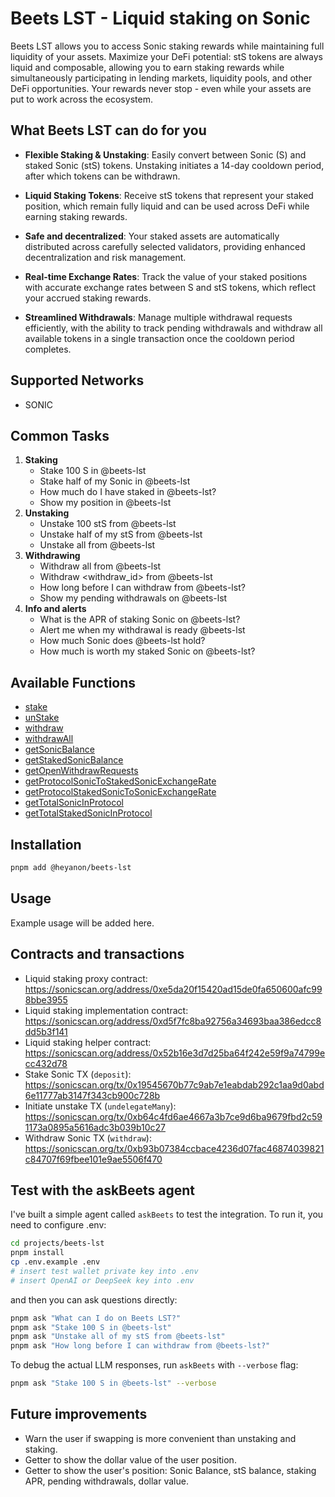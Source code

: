 # Beets LST - Liquid staking on Sonic

Beets LST allows you to access Sonic staking rewards while maintaining full liquidity of your assets. Maximize your DeFi potential: stS tokens are always liquid and composable, allowing you to earn staking rewards while simultaneously participating in lending markets, liquidity pools, and other DeFi opportunities. Your rewards never stop - even while your assets are put to work across the ecosystem.

## What Beets LST can do for you

- **Flexible Staking & Unstaking**: Easily convert between Sonic (S) and staked Sonic (stS) tokens. Unstaking initiates a 14-day cooldown period, after which tokens can be withdrawn.

- **Liquid Staking Tokens**: Receive stS tokens that represent your staked position, which remain fully liquid and can be used across DeFi while earning staking rewards.

- **Safe and decentralized**: Your staked assets are automatically distributed across carefully selected validators, providing enhanced decentralization and risk management.

- **Real-time Exchange Rates**: Track the value of your staked positions with accurate exchange rates between S and stS tokens, which reflect your accrued staking rewards.

- **Streamlined Withdrawals**: Manage multiple withdrawal requests efficiently, with the ability to track pending withdrawals and withdraw all available tokens in a single transaction once the cooldown period completes.

## Supported Networks

- SONIC

## Common Tasks

1. **Staking**
    - Stake 100 S in @beets-lst
    - Stake half of my Sonic in @beets-lst
    - How much do I have staked in @beets-lst?
    - Show my position in @beets-lst
1. **Unstaking**
    - Unstake 100 stS from @beets-lst
    - Unstake half of my stS from @beets-lst
    - Unstake all from @beets-lst
1. **Withdrawing**
    - Withdraw all from @beets-lst
    - Withdraw <withdraw_id> from @beets-lst
    - How long before I can withdraw from @beets-lst?
    - Show my pending withdrawals on @beets-lst
1. **Info and alerts**
    - What is the APR of staking Sonic on @beets-lst?
    - Alert me when my withdrawal is ready @beets-lst
    - How much Sonic does @beets-lst hold?
    - How much is worth my staked Sonic on @beets-lst?

## Available Functions

- [stake](functions/stake.ts)
- [unStake](functions/unStake.ts)
- [withdraw](functions/withdraw.ts)
- [withdrawAll](functions/withdrawAll.ts)
- [getSonicBalance](functions/getSonicBalance.ts)
- [getStakedSonicBalance](functions/getStakedSonicBalance.ts)
- [getOpenWithdrawRequests](functions/getOpenWithdrawRequests.ts)
- [getProtocolSonicToStakedSonicExchangeRate](functions/getProtocolSonicToStakedSonicExchangeRate.ts)
- [getProtocolStakedSonicToSonicExchangeRate](functions/getProtocolStakedSonicToSonicExchangeRate.ts)
- [getTotalSonicInProtocol](functions/getTotalSonicInProtocol.ts)
- [getTotalStakedSonicInProtocol](functions/getTotalStakedSonicInProtocol.ts)

## Installation

```bash
pnpm add @heyanon/beets-lst
```

## Usage

Example usage will be added here.

## Contracts and transactions

- Liquid staking proxy contract: https://sonicscan.org/address/0xe5da20f15420ad15de0fa650600afc998bbe3955
- Liquid staking implementation contract: https://sonicscan.org/address/0xd5f7fc8ba92756a34693baa386edcc8dd5b3f141
- Liquid staking helper contract: https://sonicscan.org/address/0x52b16e3d7d25ba64f242e59f9a74799ecc432d78
- Stake Sonic TX (`deposit`): https://sonicscan.org/tx/0x19545670b77c9ab7e1eabdab292c1aa9d0abd6e11777ab3147f343cb900c728b
- Initiate unstake TX (`undelegateMany`): https://sonicscan.org/tx/0xb64c4fd6ae4667a3b7ce9d6ba9679fbd2c591173a0895a5616adc3b039b10c27
- Withdraw Sonic TX (`withdraw`): https://sonicscan.org/tx/0xb93b07384ccbace4236d07fac46874039821c84707f69fbee101e9ae5506f470

## Test with the askBeets agent

I've built a simple agent called `askBeets` to test the integration. To run it, you need to configure .env:

```bash
cd projects/beets-lst
pnpm install
cp .env.example .env
# insert test wallet private key into .env
# insert OpenAI or DeepSeek key into .env
```

and then you can ask questions directly:

```bash
pnpm ask "What can I do on Beets LST?"
pnpm ask "Stake 100 S in @beets-lst"
pnpm ask "Unstake all of my stS from @beets-lst"
pnpm ask "How long before I can withdraw from @beets-lst?"
```

To debug the actual LLM responses, run `askBeets` with `--verbose` flag:

```bash
pnpm ask "Stake 100 S in @beets-lst" --verbose
```

## Future improvements

- Warn the user if swapping is more convenient than unstaking and staking.
- Getter to show the dollar value of the user position.
- Getter to show the user's position: Sonic Balance, stS balance, staking APR, pending withdrawals, dollar value.
